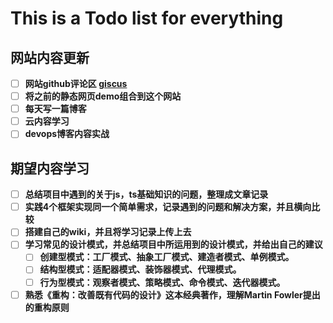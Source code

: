 # This is a Todo list for everything


## 网站内容更新
- [ ] **网站github评论区 [giscus](https://giscus.app/zh-CN)**
- [ ] **将之前的静态网页demo组合到这个网站**
- [ ] **每天写一篇博客**
- [ ] **云内容学习**
- [ ] **devops博客内容实战**

## 期望内容学习
- [ ] **总结项目中遇到的关于js，ts基础知识的问题，整理成文章记录**
- [ ] **实践4个框架实现同一个简单需求，记录遇到的问题和解决方案，并且横向比较**
- [ ] **搭建自己的wiki，并且将学习记录上传上去**
- [ ] **学习常见的设计模式，并总结项目中所运用到的设计模式，并给出自己的建议**
  - [ ] **创建型模式：工厂模式、抽象工厂模式、建造者模式、单例模式。**
  - [ ] **结构型模式：适配器模式、装饰器模式、代理模式。**
  - [ ] **行为型模式：观察者模式、策略模式、命令模式、迭代器模式。**
- [ ] **熟悉《重构：改善既有代码的设计》这本经典著作，理解Martin Fowler提出的重构原则**